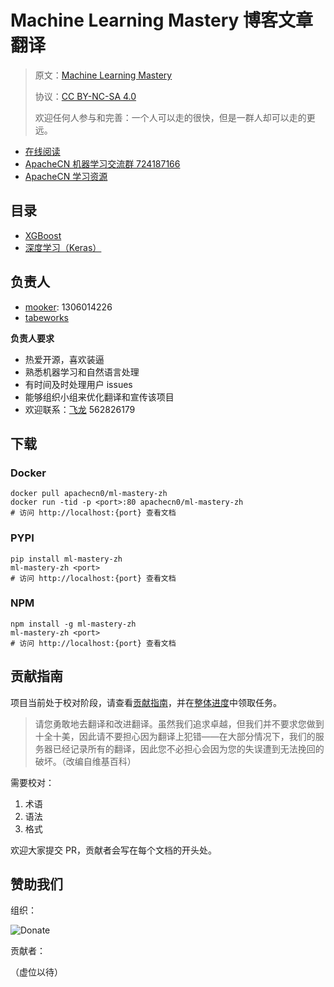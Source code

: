 # Machine Learning Mastery 博客文章翻译

> 原文：[Machine Learning Mastery](https://machinelearningmastery.com/)
>
> 协议：[CC BY-NC-SA 4.0](http://creativecommons.org/licenses/by-nc-sa/4.0/)
>
> 欢迎任何人参与和完善：一个人可以走的很快，但是一群人却可以走的更远。

* [在线阅读](http://mlm.apachecn.org)
* [ApacheCN 机器学习交流群 724187166](http://shang.qq.com/wpa/qunwpa?idkey=51040bbd0bf7d0efbfa7256a0331d912a2055a906c324d52b02371d06f3c9878)
* [ApacheCN 学习资源](http://www.apachecn.org/)

## 目录

+   [XGBoost](docs/xgboost/SUMMARY.md)
+   [深度学习（Keras）](docs/dl-keras/SUMMARY.md)

## 负责人

* [mooker](https://github.com/ElmaDavies): 1306014226
* [tabeworks](https://github.com/tabeworks)

**负责人要求**

- 热爱开源，喜欢装逼
- 熟悉机器学习和自然语言处理
- 有时间及时处理用户 issues
- 能够组织小组来优化翻译和宣传该项目
- 欢迎联系：[飞龙](https://github.com/wizardforcel) 562826179

## 下载

### Docker

```
docker pull apachecn0/ml-mastery-zh
docker run -tid -p <port>:80 apachecn0/ml-mastery-zh
# 访问 http://localhost:{port} 查看文档
```

### PYPI

```
pip install ml-mastery-zh
ml-mastery-zh <port>
# 访问 http://localhost:{port} 查看文档
```

### NPM

```
npm install -g ml-mastery-zh
ml-mastery-zh <port>
# 访问 http://localhost:{port} 查看文档
```

## 贡献指南

项目当前处于校对阶段，请查看[贡献指南](CONTRIBUTING.md)，并在[整体进度](https://github.com/apachecn/ml-mastery-zh/issues/1)中领取任务。

> 请您勇敢地去翻译和改进翻译。虽然我们追求卓越，但我们并不要求您做到十全十美，因此请不要担心因为翻译上犯错——在大部分情况下，我们的服务器已经记录所有的翻译，因此您不必担心会因为您的失误遭到无法挽回的破坏。（改编自维基百科）

需要校对：

1.  术语
2.  语法
3.  格式

欢迎大家提交 PR，贡献者会写在每个文档的开头处。

## 赞助我们

组织：

![Donate](http://data.apachecn.org/img/about/donate.jpg)

贡献者：

（虚位以待）
